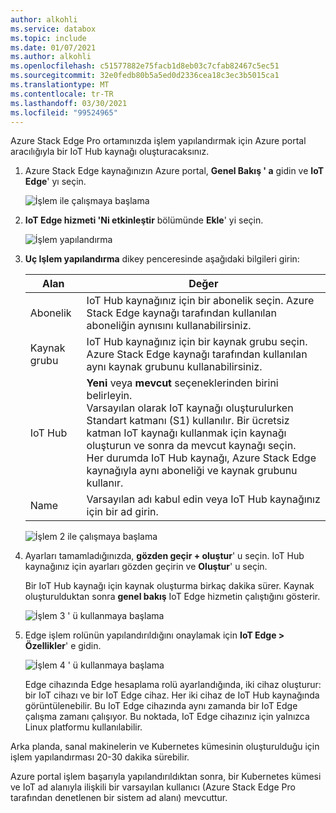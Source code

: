 ```yaml
---
author: alkohli
ms.service: databox
ms.topic: include
ms.date: 01/07/2021
ms.author: alkohli
ms.openlocfilehash: c51577882e75facb1d8eb03c7cfab82467c5ec51
ms.sourcegitcommit: 32e0fedb80b5a5ed0d2336cea18c3ec3b5015ca1
ms.translationtype: MT
ms.contentlocale: tr-TR
ms.lasthandoff: 03/30/2021
ms.locfileid: "99524965"
---
```

Azure Stack Edge Pro ortamınızda işlem yapılandırmak için Azure portal aracılığıyla bir IoT Hub kaynağı oluşturacaksınız.

1. Azure Stack Edge kaynağınızın Azure portal, **Genel Bakış ' a** gidin ve **IoT Edge**' yı seçin.

   ![İşlem ile çalışmaya başlama](./media/azure-stack-edge-gateway-configure-compute/configure-compute-1.png)

2. **IoT Edge hizmeti 'Ni etkinleştir** bölümünde **Ekle**' yi seçin.

   ![İşlem yapılandırma](./media/azure-stack-edge-gateway-configure-compute/configure-compute-2.png)

3. **Uç Işlem yapılandırma** dikey penceresinde aşağıdaki bilgileri girin:
   
    |Alan  |Değer  |
    |---------|---------|
    |Abonelik     |IoT Hub kaynağınız için bir abonelik seçin. Azure Stack Edge kaynağı tarafından kullanılan aboneliğin aynısını kullanabilirsiniz.         |
    |Kaynak grubu     |IoT Hub kaynağınız için bir kaynak grubu seçin. Azure Stack Edge kaynağı tarafından kullanılan aynı kaynak grubunu kullanabilirsiniz.         |
    |IoT Hub     | **Yeni** veya **mevcut** seçeneklerinden birini belirleyin. <br> Varsayılan olarak IoT kaynağı oluşturulurken Standart katmanı (S1) kullanılır. Bir ücretsiz katman IoT kaynağı kullanmak için kaynağı oluşturun ve sonra da mevcut kaynağı seçin. <br> Her durumda IoT Hub kaynağı, Azure Stack Edge kaynağıyla aynı aboneliği ve kaynak grubunu kullanır.     |
    |Name     |Varsayılan adı kabul edin veya IoT Hub kaynağınız için bir ad girin.         |

   ![İşlem 2 ile çalışmaya başlama](./media/azure-stack-edge-gateway-configure-compute/configure-compute-3.png)

4. Ayarları tamamladığınızda, **gözden geçir + oluştur**' u seçin. IoT Hub kaynağınız için ayarları gözden geçirin ve **Oluştur**' u seçin.

   Bir IoT Hub kaynağı için kaynak oluşturma birkaç dakika sürer. Kaynak oluşturulduktan sonra **genel bakış** IoT Edge hizmetin çalıştığını gösterir.

   ![İşlem 3 ' ü kullanmaya başlama](./media/azure-stack-edge-gateway-configure-compute/configure-compute-4.png)

5. Edge işlem rolünün yapılandırıldığını onaylamak için **IoT Edge > Özellikler**' e gidin.

   ![İşlem 4 ' ü kullanmaya başlama](./media/azure-stack-edge-gateway-configure-compute/configure-compute-5.png)

   Edge cihazında Edge hesaplama rolü ayarlandığında, iki cihaz oluşturur: bir IoT cihazı ve bir IoT Edge cihaz. Her iki cihaz de IoT Hub kaynağında görüntülenebilir. Bu IoT Edge cihazında aynı zamanda bir IoT Edge çalışma zamanı çalışıyor. Bu noktada, IoT Edge cihazınız için yalnızca Linux platformu kullanılabilir.

Arka planda, sanal makinelerin ve Kubernetes kümesinin oluşturulduğu için işlem yapılandırması 20-30 dakika sürebilir.

Azure portal işlem başarıyla yapılandırıldıktan sonra, bir Kubernetes kümesi ve IoT ad alanıyla ilişkili bir varsayılan kullanıcı (Azure Stack Edge Pro tarafından denetlenen bir sistem ad alanı) mevcuttur.
